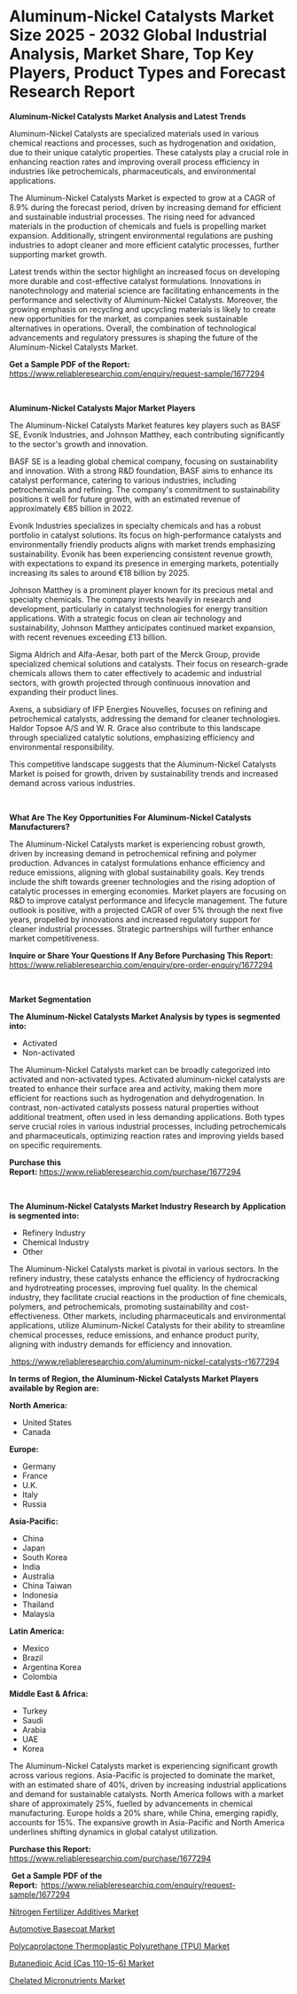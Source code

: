 <p><h1>Aluminum-Nickel Catalysts Market Size 2025 - 2032 Global Industrial Analysis, Market Share, Top Key Players, Product Types and Forecast Research Report</h1></p><p><strong>Aluminum-Nickel Catalysts Market Analysis and Latest Trends</strong></p>
<p><p>Aluminum-Nickel Catalysts are specialized materials used in various chemical reactions and processes, such as hydrogenation and oxidation, due to their unique catalytic properties. These catalysts play a crucial role in enhancing reaction rates and improving overall process efficiency in industries like petrochemicals, pharmaceuticals, and environmental applications.</p><p>The Aluminum-Nickel Catalysts Market is expected to grow at a CAGR of 8.9% during the forecast period, driven by increasing demand for efficient and sustainable industrial processes. The rising need for advanced materials in the production of chemicals and fuels is propelling market expansion. Additionally, stringent environmental regulations are pushing industries to adopt cleaner and more efficient catalytic processes, further supporting market growth.</p><p>Latest trends within the sector highlight an increased focus on developing more durable and cost-effective catalyst formulations. Innovations in nanotechnology and material science are facilitating enhancements in the performance and selectivity of Aluminum-Nickel Catalysts. Moreover, the growing emphasis on recycling and upcycling materials is likely to create new opportunities for the market, as companies seek sustainable alternatives in operations. Overall, the combination of technological advancements and regulatory pressures is shaping the future of the Aluminum-Nickel Catalysts Market.</p></p>
<p><strong>Get a Sample PDF of the Report:&nbsp;</strong> <a href="https://www.reliableresearchiq.com/enquiry/request-sample/1677294?utm_campaign=1082&utm_medium=2&utm_source=Github&utm_content=ia&utm_term=24032025&utm_id=aluminum-nickel-catalysts">https://www.reliableresearchiq.com/enquiry/request-sample/1677294</a></p>
<p>&nbsp;</p>
<p><strong>Aluminum-Nickel Catalysts Major Market Players</strong></p>
<p><p>The Aluminum-Nickel Catalysts Market features key players such as BASF SE, Evonik Industries, and Johnson Matthey, each contributing significantly to the sector's growth and innovation.</p><p>BASF SE is a leading global chemical company, focusing on sustainability and innovation. With a strong R&D foundation, BASF aims to enhance its catalyst performance, catering to various industries, including petrochemicals and refining. The company's commitment to sustainability positions it well for future growth, with an estimated revenue of approximately €85 billion in 2022.</p><p>Evonik Industries specializes in specialty chemicals and has a robust portfolio in catalyst solutions. Its focus on high-performance catalysts and environmentally friendly products aligns with market trends emphasizing sustainability. Evonik has been experiencing consistent revenue growth, with expectations to expand its presence in emerging markets, potentially increasing its sales to around €18 billion by 2025.</p><p>Johnson Matthey is a prominent player known for its precious metal and specialty chemicals. The company invests heavily in research and development, particularly in catalyst technologies for energy transition applications. With a strategic focus on clean air technology and sustainability, Johnson Matthey anticipates continued market expansion, with recent revenues exceeding £13 billion.</p><p>Sigma Aldrich and Alfa-Aesar, both part of the Merck Group, provide specialized chemical solutions and catalysts. Their focus on research-grade chemicals allows them to cater effectively to academic and industrial sectors, with growth projected through continuous innovation and expanding their product lines.</p><p>Axens, a subsidiary of IFP Energies Nouvelles, focuses on refining and petrochemical catalysts, addressing the demand for cleaner technologies. Haldor Topsoe A/S and W. R. Grace also contribute to this landscape through specialized catalytic solutions, emphasizing efficiency and environmental responsibility.</p><p>This competitive landscape suggests that the Aluminum-Nickel Catalysts Market is poised for growth, driven by sustainability trends and increased demand across various industries.</p></p>
<p>&nbsp;</p>
<p><strong>What Are The Key Opportunities For Aluminum-Nickel Catalysts Manufacturers?</strong></p>
<p><p>The Aluminum-Nickel Catalysts market is experiencing robust growth, driven by increasing demand in petrochemical refining and polymer production. Advances in catalyst formulations enhance efficiency and reduce emissions, aligning with global sustainability goals. Key trends include the shift towards greener technologies and the rising adoption of catalytic processes in emerging economies. Market players are focusing on R&D to improve catalyst performance and lifecycle management. The future outlook is positive, with a projected CAGR of over 5% through the next five years, propelled by innovations and increased regulatory support for cleaner industrial processes. Strategic partnerships will further enhance market competitiveness.</p></p>
<p><strong>Inquire or Share Your Questions If Any Before Purchasing This Report:</strong> <a href="https://www.reliableresearchiq.com/enquiry/pre-order-enquiry/1677294?utm_campaign=1082&utm_medium=2&utm_source=Github&utm_content=ia&utm_term=24032025&utm_id=aluminum-nickel-catalysts">https://www.reliableresearchiq.com/enquiry/pre-order-enquiry/1677294</a></p>
<p>&nbsp;</p>
<p><strong>Market Segmentation</strong></p>
<p><strong>The Aluminum-Nickel Catalysts Market Analysis by types is segmented into:</strong></p>
<p><ul><li>Activated</li><li>Non-activated</li></ul></p>
<p><p>The Aluminum-Nickel Catalysts market can be broadly categorized into activated and non-activated types. Activated aluminum-nickel catalysts are treated to enhance their surface area and activity, making them more efficient for reactions such as hydrogenation and dehydrogenation. In contrast, non-activated catalysts possess natural properties without additional treatment, often used in less demanding applications. Both types serve crucial roles in various industrial processes, including petrochemicals and pharmaceuticals, optimizing reaction rates and improving yields based on specific requirements.</p></p>
<p><strong>Purchase this Report:&nbsp;</strong><a href="https://www.reliableresearchiq.com/purchase/1677294?utm_campaign=1082&utm_medium=2&utm_source=Github&utm_content=ia&utm_term=24032025&utm_id=aluminum-nickel-catalysts">https://www.reliableresearchiq.com/purchase/1677294</a></p>
<p>&nbsp;</p>
<p><strong>The Aluminum-Nickel Catalysts Market Industry Research by Application is segmented into:</strong></p>
<p><ul><li>Refinery Industry</li><li>Chemical Industry</li><li>Other</li></ul></p>
<p><p>The Aluminum-Nickel Catalysts market is pivotal in various sectors. In the refinery industry, these catalysts enhance the efficiency of hydrocracking and hydrotreating processes, improving fuel quality. In the chemical industry, they facilitate crucial reactions in the production of fine chemicals, polymers, and petrochemicals, promoting sustainability and cost-effectiveness. Other markets, including pharmaceuticals and environmental applications, utilize Aluminum-Nickel Catalysts for their ability to streamline chemical processes, reduce emissions, and enhance product purity, aligning with industry demands for efficiency and innovation.</p></p>
<p><a href="https://www.reliableresearchiq.com/aluminum-nickel-catalysts-r1677294?utm_campaign=1082&utm_medium=2&utm_source=Github&utm_content=ia&utm_term=24032025&utm_id=aluminum-nickel-catalysts">&nbsp;https://www.reliableresearchiq.com/aluminum-nickel-catalysts-r1677294</a></p>
<p><strong>In terms of Region, the Aluminum-Nickel Catalysts Market Players available by Region are:</strong></p>
<p>
    <p> <strong> North America: </strong>
        <ul>
            <li>United States</li>
            <li>Canada</li>
        </ul>
        </p> 
    <p> <strong> Europe: </strong>
        <ul>
            <li>Germany</li>
            <li>France</li>
            <li>U.K.</li>
            <li>Italy</li>
            <li>Russia</li>
        </ul>
        </p> 
    <p> <strong> Asia-Pacific: </strong>
        <ul>
            <li>China</li>
            <li>Japan</li>
            <li>South Korea</li>
            <li>India</li>
            <li>Australia</li>
            <li>China Taiwan</li>
            <li>Indonesia</li>
            <li>Thailand</li>
            <li>Malaysia</li>
        </ul>
        </p> 
    <p> <strong> Latin America: </strong>
        <ul>
            <li>Mexico</li>
            <li>Brazil</li>
            <li>Argentina Korea</li>
            <li>Colombia</li>
        </ul>
        </p> 
    <p> <strong> Middle East & Africa: </strong>
        <ul>
            <li>Turkey</li>
            <li>Saudi</li>
            <li>Arabia</li>
            <li>UAE</li>
            <li>Korea</li>
        </ul>
    </p>
    </p>
<p><p>The Aluminum-Nickel Catalysts market is experiencing significant growth across various regions. Asia-Pacific is projected to dominate the market, with an estimated share of 40%, driven by increasing industrial applications and demand for sustainable catalysts. North America follows with a market share of approximately 25%, fuelled by advancements in chemical manufacturing. Europe holds a 20% share, while China, emerging rapidly, accounts for 15%. The expansive growth in Asia-Pacific and North America underlines shifting dynamics in global catalyst utilization.</p></p>
<p><strong>Purchase this Report: </strong><a href="https://www.reliableresearchiq.com/purchase/1677294?utm_campaign=1082&utm_medium=2&utm_source=Github&utm_content=ia&utm_term=24032025&utm_id=aluminum-nickel-catalysts">https://www.reliableresearchiq.com/purchase/1677294</a></p>
<p>&nbsp;<strong>Get a Sample PDF of the Report:&nbsp;&nbsp;</strong><a href="https://www.reliableresearchiq.com/enquiry/request-sample/1677294?utm_campaign=1082&utm_medium=2&utm_source=Github&utm_content=ia&utm_term=24032025&utm_id=aluminum-nickel-catalysts">https://www.reliableresearchiq.com/enquiry/request-sample/1677294</a></p>
<p><strong></strong></p>
<p><p><a href="https://github.com/owaysusing/Market-Research-Report-List-1/blob/main/nitrogen-fertilizer-additives-market.md?utm_campaign=1082&utm_medium=2&utm_source=Github&utm_content=ia&utm_term=24032025&utm_id=aluminum-nickel-catalysts">Nitrogen Fertilizer Additives Market</a></p><p><a href="https://github.com/gambokaiohjr/Market-Research-Report-List-1/blob/main/automotive-basecoat-market.md?utm_campaign=1082&utm_medium=2&utm_source=Github&utm_content=ia&utm_term=24032025&utm_id=aluminum-nickel-catalysts">Automotive Basecoat Market</a></p><p><a href="https://github.com/aijazdeitzbq/Market-Research-Report-List-1/blob/main/polycaprolactone-thermoplastic-polyurethane-tpu-market.md?utm_campaign=1082&utm_medium=2&utm_source=Github&utm_content=ia&utm_term=24032025&utm_id=aluminum-nickel-catalysts">Polycaprolactone Thermoplastic Polyurethane (TPU) Market</a></p><p><a href="https://github.com/skoppmerlib9/Market-Research-Report-List-1/blob/main/butanedioic-acid-cas-110-15-6-market.md?utm_campaign=1082&utm_medium=2&utm_source=Github&utm_content=ia&utm_term=24032025&utm_id=aluminum-nickel-catalysts">Butanedioic Acid (Cas 110-15-6) Market</a></p><p><a href="https://github.com/monacaquddus/Market-Research-Report-List-1/blob/main/chelated-micronutrients-market.md?utm_campaign=1082&utm_medium=2&utm_source=Github&utm_content=ia&utm_term=24032025&utm_id=aluminum-nickel-catalysts">Chelated Micronutrients Market</a></p></p>